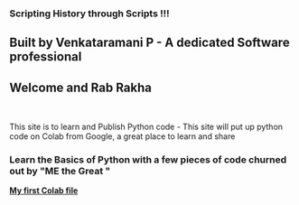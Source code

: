 
 
  <h3> Scripting History through Scripts  !!!</h3>
 
  
  <h2> Built by Venkataramani P - A dedicated Software professional</h2>
  

  <h2> <b>Welcome  and  Rab Rakha </b></h2>

 
  
 <br>
 
This site is to learn and Publish Python code - This site will put up python code on Colab from Google, a great place to learn and share 

<h3>
  
Learn the Basics of Python with a few pieces of code churned out by "ME the Great " 
  
</h3>
  
  <a href = "https://github.com/Venkat-100/Venkat-100.github.io/blob/main/Summertrg_Venkat.ipynb"> <b>My first Colab file </b></a> 
 
  
